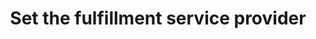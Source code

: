 ---
title: "Set the fulfillment service provider"
name: "channelmeta_woocommerce"
key: "default_fulfillmentservice_id"
description: "Default fulfilment service id. Make sure the fulfilment service is setup."
user_friendly_description: "This allows you to set which fulfillment service provider should fulfill orders coming from WooCommerce. Generally you would only have one fulfillment service partner, however this will still need to be defined."
default: "0"
values: []
tags: [channelmeta,woocommerce]
type: "meta"
process: "fulfillments"
headless: true
---